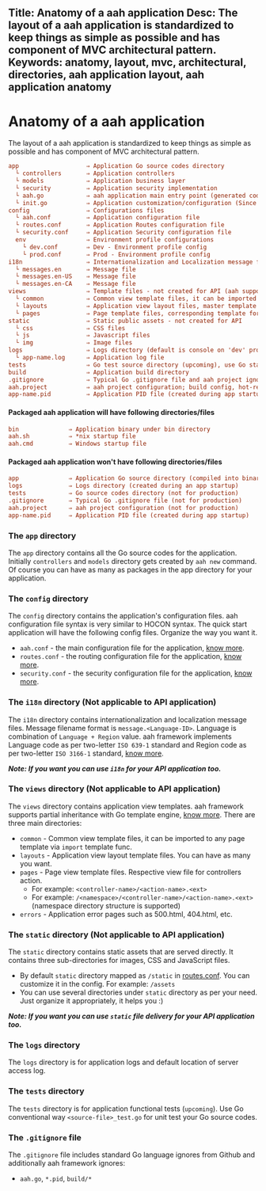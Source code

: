 Title: Anatomy of a aah application
Desc: The layout of a aah application is standardized to keep things as simple as possible and has component of MVC architectural pattern.
Keywords: anatomy, layout, mvc, architectural, directories, aah application layout, aah application anatomy
---
# Anatomy of a aah application

The layout of a aah application is standardized to keep things as simple as possible and has component of MVC architectural pattern.

```cfg
app                   ⇒ Application Go source codes directory
  └ controllers       ⇒ Application controllers
  └ models            ⇒ Application business layer
  └ security          ⇒ Application security implementation
  └ aah.go            ⇒ aah application main entry point (generated code)
  └ init.go           ⇒ Application customization/configuration (Since v0.10)
config                ⇒ Configurations files
  └ aah.conf          ⇒ Application configuration file
  └ routes.conf       ⇒ Application Routes configuration file
  └ security.conf     ⇒ Application Security configuration file
  env                 ⇒ Environment profile configurations
    └ dev.conf        ⇒ Dev - Environment profile config
    └ prod.conf       ⇒ Prod - Environment profile config
i18n                  ⇒ Internationalization and Localization message files
  └ messages.en       ⇒ Message file
  └ messages.en-US    ⇒ Message file
  └ messages.en-CA    ⇒ Message file
views                 ⇒ Template files - not created for API (aah supports partial inheritance)
  └ common            ⇒ Common view template files, it can be imported to any page template
  └ layouts           ⇒ Application view layout files, master template for page template
  └ pages             ⇒ Page template files, corresponding template for controller action
static                ⇒ Static public assets - not created for API
  └ css               ⇒ CSS files
  └ js                ⇒ Javascript files
  └ img               ⇒ Image files
logs                  ⇒ Logs directory (default is console on 'dev' profile)
  └ app-name.log      ⇒ Application log file
tests                 ⇒ Go test source directory (upcoming), use Go standard way for unit tests
build                 ⇒ Application build directory
.gitignore            ⇒ Typical Go .gitignore file and aah project ignore files
aah.project           ⇒ aah project configuration; build config, hot-reload, etc.
app-name.pid          ⇒ Application PID file (created during app startup)
```

#### Packaged aah application will have following directories/files
```cfg
bin              ⇒ Application binary under bin directory
aah.sh           ⇒ *nix startup file
aah.cmd          ⇒ Windows startup file
```

#### Packaged aah application won't have following directories/files
```cfg
app              ⇒ Application Go source directory (compiled into binary under `bin` directory)
logs             ⇒ Logs directory (created during an app startup)
tests            ⇒ Go source codes directory (not for production)
.gitignore       ⇒ Typical Go .gitignore file (not for production)
aah.project      ⇒ aah project configuration (not for production)
app-name.pid     ⇒ Application PID file (created during app startup)
```

### The `app` directory

The `app` directory contains all the Go source codes for the application. Initially `controllers` and `models` directory gets created by `aah new` command. Of course you can have as many as packages in the app directory for your application.

### The `config` directory

The `config` directory contains the application's configuration files. aah configuration file syntax is very similar to HOCON syntax. The quick start application will have the following config files. Organize the way you want it.

  * `aah.conf` - the main configuration file for the application, [know more](app-config.html).
  * `routes.conf` - the routing configuration file for the application, [know more](routes-config.html).
  * `security.conf` - the security configuration file for the application, [know more](security-config.html).

### The `i18n` directory (Not applicable to API application)

The `i18n` directory contains internationalization and localization message files. Message filename format is  `message.<Language-ID>`. Language is combination of `Language + Region` value. aah framework implements Language code as per  two-letter `ISO 639-1` standard and Region code as per two-letter `ISO 3166-1` standard, [know more](i18n.html).

***Note: If you want you can use `i18n` for your API application too.***

### The `views` directory (Not applicable to API application)

The `views` directory contains application view templates. aah framework supports partial inheritance with Go template engine, [know more](views.html). There are three main directories:

  * `common` - Common view template files, it can be imported to any page template via `import` template func.
  * `layouts` - Application view layout template files. You can have as many you want.
  * `pages` - Page view template files. Respective view file for controllers action.
      - For example: `<controller-name>/<action-name>.<ext>`
      - For example: `/<namespace>/<controller-name>/<action-name>.<ext>` (namespace directory structure is supported)
  * `errors` - Application error pages such as 500.html, 404.html, etc.

### The `static` directory (Not applicable to API application)

The `static` directory contains static assets that are served directly. It contains three sub-directories for images, CSS and JavaScript files.

  * By default `static` directory mapped as `/static` in [routes.conf](routes-config.html). You can customize it in the config. For example: `/assets`
  * You can use several directories under `static` directory as per your need. Just organize it appropriately, it helps you :)

***Note: If you want you can use `static` file delivery for your API application too.***

### The `logs` directory

The `logs` directory is for application logs and default location of server access log.

### The `tests` directory

The `tests` directory is for application functional tests (`upcoming`). Use Go conventional way `<source-file>_test.go` for unit test your Go source codes.

### The `.gitignore` file

The `.gitignore` file includes standard Go language ignores from Github and additionally aah framework ignores:

  * `aah.go`, `*.pid`, `build/*`
